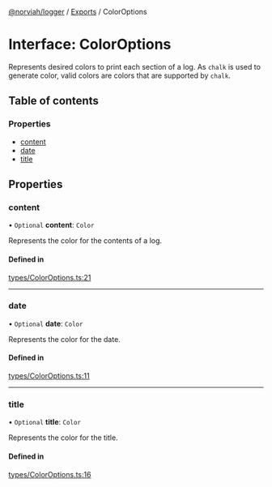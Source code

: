 [@norviah/logger](../README.md) / [Exports](../modules.md) / ColorOptions

# Interface: ColorOptions

Represents desired colors to print each section of a log. As `chalk` is used
to generate color, valid colors are colors that are supported by `chalk`.

## Table of contents

### Properties

- [content](ColorOptions.md#content)
- [date](ColorOptions.md#date)
- [title](ColorOptions.md#title)

## Properties

### content

• `Optional` **content**: `Color`

Represents the color for the contents of a log.

#### Defined in

[types/ColorOptions.ts:21](https://github.com/Norviah/logger/blob/8321782/src/types/ColorOptions.ts#L21)

___

### date

• `Optional` **date**: `Color`

Represents the color for the date.

#### Defined in

[types/ColorOptions.ts:11](https://github.com/Norviah/logger/blob/8321782/src/types/ColorOptions.ts#L11)

___

### title

• `Optional` **title**: `Color`

Represents the color for the title.

#### Defined in

[types/ColorOptions.ts:16](https://github.com/Norviah/logger/blob/8321782/src/types/ColorOptions.ts#L16)
